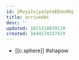 ```yaml
---
id: 2RvyyIxjyaJptmEDdsHRq
title: arrivedAt
desc: ''
updated: 1671318839119
created: 1644174327419
---
```



- [[c.sphere]] #shapow
